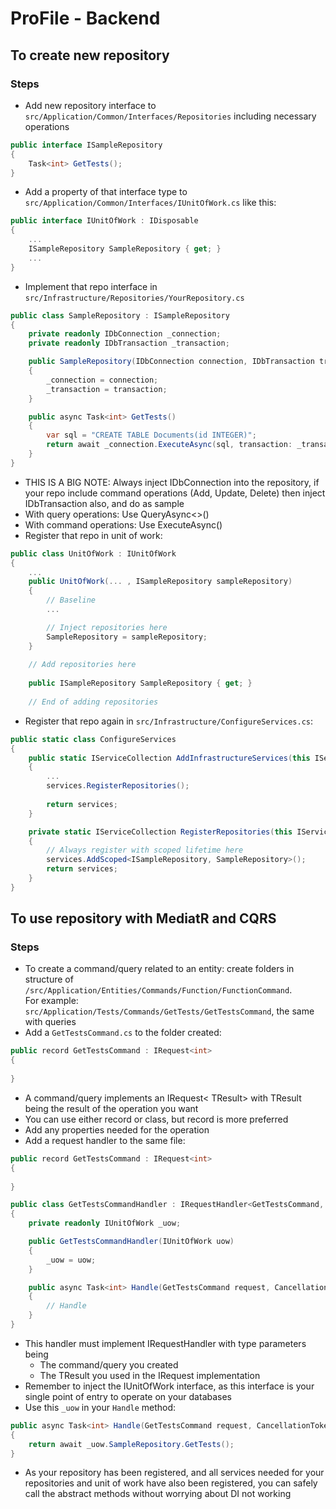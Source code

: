 # ProFile - Backend

## To create new repository
### Steps
- Add new repository interface to `src/Application/Common/Interfaces/Repositories` including necessary operations
```c#
public interface ISampleRepository
{
    Task<int> GetTests();
}
```
- Add a property of that interface type to `src/Application/Common/Interfaces/IUnitOfWork.cs` like this:

```c#
public interface IUnitOfWork : IDisposable
{
    ...
    ISampleRepository SampleRepository { get; }
    ...
}
```
- Implement that repo interface in `src/Infrastructure/Repositories/YourRepository.cs`
```c#
public class SampleRepository : ISampleRepository
{
    private readonly IDbConnection _connection;
    private readonly IDbTransaction _transaction;

    public SampleRepository(IDbConnection connection, IDbTransaction transaction)
    {
        _connection = connection;
        _transaction = transaction;
    }

    public async Task<int> GetTests()
    {
        var sql = "CREATE TABLE Documents(id INTEGER)";
        return await _connection.ExecuteAsync(sql, transaction: _transaction);
    }
}
```
- THIS IS A BIG NOTE: Always inject IDbConnection into the repository, if your repo include command operations (Add, Update, Delete) then inject IDbTransaction also, and do as sample
- With query operations: Use QueryAsync<>()
- With command operations: Use ExecuteAsync()
- Register that repo in unit of work:
```c#
public class UnitOfWork : IUnitOfWork
{
    ...
    public UnitOfWork(... , ISampleRepository sampleRepository)
    {
        // Baseline
        ...

        // Inject repositories here
        SampleRepository = sampleRepository;
    }
    
    // Add repositories here
    
    public ISampleRepository SampleRepository { get; }
    
    // End of adding repositories
```
 - Register that repo again in `src/Infrastructure/ConfigureServices.cs`:
```c#
public static class ConfigureServices
{
    public static IServiceCollection AddInfrastructureServices(this IServiceCollection services, IConfiguration configuration)
    {
        ...
        services.RegisterRepositories();
        
        return services;
    }

    private static IServiceCollection RegisterRepositories(this IServiceCollection services)
    {
        // Always register with scoped lifetime here
        services.AddScoped<ISampleRepository, SampleRepository>();
        return services;
    }
}
```

## To use repository with MediatR and CQRS
### Steps
- To create a command/query related to an entity: create folders in structure of `/src/Application/Entities/Commands/Function/FunctionCommand`. <br/>
For example: `src/Application/Tests/Commands/GetTests/GetTestsCommand`, the same with queries
- Add a `GetTestsCommand.cs` to the folder created:
```c#
public record GetTestsCommand : IRequest<int>
{
    
}
```
- A command/query implements an IRequest< TResult> with TResult being the result of the operation you want
- You can use either record or class, but record is more preferred
- Add any properties needed for the operation
- Add a request handler to the same file:
```c#
public record GetTestsCommand : IRequest<int>
{
    
}

public class GetTestsCommandHandler : IRequestHandler<GetTestsCommand, int>
{
    private readonly IUnitOfWork _uow;

    public GetTestsCommandHandler(IUnitOfWork uow)
    {
        _uow = uow;
    }

    public async Task<int> Handle(GetTestsCommand request, CancellationToken cancellationToken)
    {
        // Handle
    }
} 
```
- This handler must implement IRequestHandler with type parameters being 
  - The command/query you created
  - The TResult you used in the IRequest implementation
- Remember to inject the IUnitOfWork interface, as this interface is your single point of entry to operate on your databases
- Use this `_uow` in your `Handle` method:
```c#
public async Task<int> Handle(GetTestsCommand request, CancellationToken cancellationToken)
{
    return await _uow.SampleRepository.GetTests();
}
```
- As your repository has been registered, and all services needed for your repositories and unit of work have also been registered, you can safely call the abstract methods without worrying about DI not working
